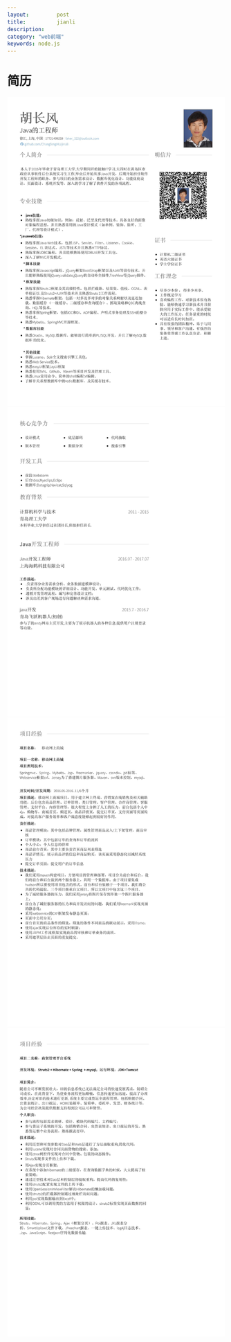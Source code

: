 ```yaml
---
layout:         post
title:          jianli
description:
category: "web前端"
keywords: node.js
---
```

# 简历

![](https://github.com/ChangfengHU/jinali/blob/master/src/main/webapp/image/jianli0_1.jpg)
![](https://github.com/ChangfengHU/jinali/blob/master/src/main/webapp/image/jianli0_2.jpg)
![](https://github.com/ChangfengHU/jinali/blob/master/src/main/webapp/image/jianli0_3.jpg)
![](https://github.com/ChangfengHU/jinali/blob/master/src/main/webapp/image/jianli0_4.jpg)
